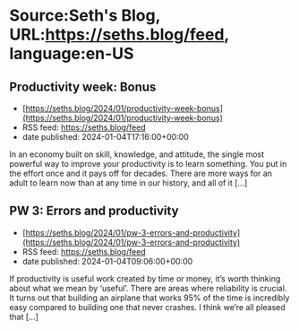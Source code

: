 # Source:Seth's Blog, URL:https://seths.blog/feed, language:en-US

## Productivity week: Bonus
 - [https://seths.blog/2024/01/productivity-week-bonus](https://seths.blog/2024/01/productivity-week-bonus)
 - RSS feed: https://seths.blog/feed
 - date published: 2024-01-04T17:16:00+00:00

In an economy built on skill, knowledge, and attitude, the single most powerful way to improve your productivity is to learn something. You put in the effort once and it pays off for decades. There are more ways for an adult to learn now than at any time in our history, and all of it [&#8230;]

## PW 3: Errors and productivity
 - [https://seths.blog/2024/01/pw-3-errors-and-productivity](https://seths.blog/2024/01/pw-3-errors-and-productivity)
 - RSS feed: https://seths.blog/feed
 - date published: 2024-01-04T09:06:00+00:00

If productivity is useful work created by time or money, it&#8217;s worth thinking about what we mean by &#8216;useful&#8217;. There are areas where reliability is crucial. It turns out that building an airplane that works 95% of the time is incredibly easy compared to building one that never crashes. I think we&#8217;re all pleased that [&#8230;]

